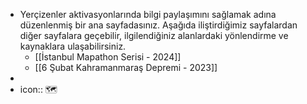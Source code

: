 - Yerçizenler aktivasyonlarında bilgi paylaşımını sağlamak adına düzenlenmiş bir ana sayfadasınız. Aşağıda iliştirdiğimiz sayfalardan diğer sayfalara geçebilir, ilgilendiğiniz alanlardaki yönlendirme ve kaynaklara ulaşabilirsiniz.
	- [[İstanbul Mapathon Serisi - 2024]]
	- [[6 Şubat Kahramanmaraş Depremi - 2023]]
-
- icon:: 🗺️